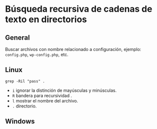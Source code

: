 # Búsqueda recursiva de cadenas de texto en directorios

## General

Buscar archivos con nombre relacionado a configuración, ejemplo: `config.php`, `wp-config.php`, etc.

## Linux

`grep -Ril "pass" .`
- `i` ignorar la distinción de mayúsculas y minúsculas.
- `R` bandera para recursividad .
- `l` mostrar el nombre del archivo.
- `.` directorio.


## Windows
